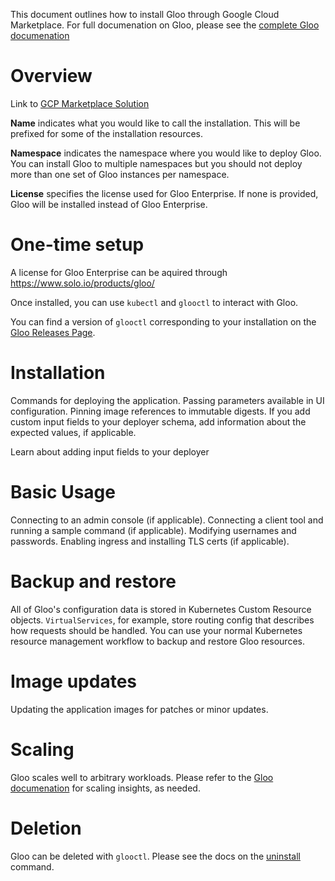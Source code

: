 This document outlines how to install Gloo through Google Cloud Marketplace.
For full documenation on Gloo, please see the [complete Gloo documenation](https://docs.solo.io/gloo/latest/)


# Overview

Link to [GCP Marketplace Solution](TODO-when-published)

**Name** indicates what you would like to call the installation. This will be prefixed for some of the installation resources.

**Namespace** indicates the namespace where you would like to deploy Gloo. You can install Gloo to multiple namespaces but you should not deploy more than one set of Gloo instances per namespace.

**License** specifies the license used for Gloo Enterprise. If none is provided, Gloo will be installed instead of Gloo Enterprise.



# One-time setup

A license for Gloo Enterprise can be aquired through https://www.solo.io/products/gloo/

Once installed, you can use `kubectl` and `glooctl` to interact with Gloo.

You can find a version of `glooctl` corresponding to your installation on the [Gloo Releases Page](https://github.com/solo-io/gloo/releases).


# Installation

Commands for deploying the application.
Passing parameters available in UI configuration.
Pinning image references to immutable digests.
If you add custom input fields to your deployer schema, add information about the expected values, if applicable.

Learn about adding input fields to your deployer

# Basic Usage

Connecting to an admin console (if applicable).
Connecting a client tool and running a sample command (if applicable).
Modifying usernames and passwords.
Enabling ingress and installing TLS certs (if applicable).

# Backup and restore

All of Gloo's configuration data is stored in Kubernetes Custom Resource objects. `VirtualServices`, for example, store routing config that describes how requests should be handled. You can use your normal Kubernetes resource management workflow to backup and restore Gloo resources.

# Image updates

Updating the application images for patches or minor updates.

# Scaling

Gloo scales well to arbitrary workloads. Please refer to the [Gloo documenation](https://docs.solo.io/gloo/latest/) for scaling insights, as needed.

# Deletion

Gloo can be deleted with `glooctl`. Please see the docs on the [uninstall](https://docs.solo.io/gloo/latest/cli/glooctl_uninstall/) command.
